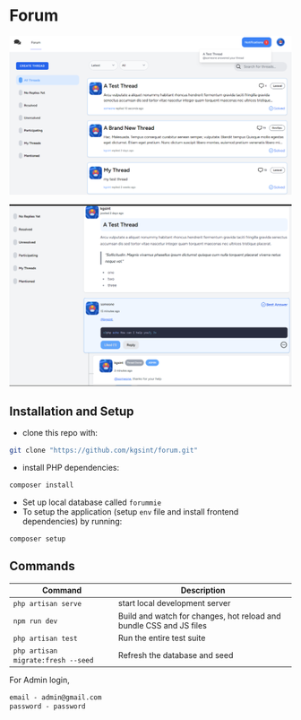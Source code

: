 # Forum
![index page of forum](/public/screenshot-1.png)

![single thread](/public/screenshot-2.png)

## Installation and Setup

- clone this repo with:

```bash
git clone "https://github.com/kgsint/forum.git"
```

- install PHP dependencies:

```bash
composer install
```

- Set up local database called `forummie`
- To setup the application (setup `env` file and install frontend dependencies) by running:
```
composer setup
```
## Commands

Command | Description
--- | ---
`php artisan serve` | start local development server
`npm run dev` | Build and watch for changes, hot reload and bundle CSS and JS files
`php artisan test` | Run the entire test suite
`php artisan migrate:fresh --seed` | Refresh the database and seed

For Admin login,
```
email - admin@gmail.com
password - password
```
